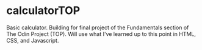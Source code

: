 # calculatorTOP
 Basic calculator. Building for final project of the Fundamentals section of The Odin Project (TOP).  Will use what I've learned up to this point in HTML, CSS, and Javascript.
